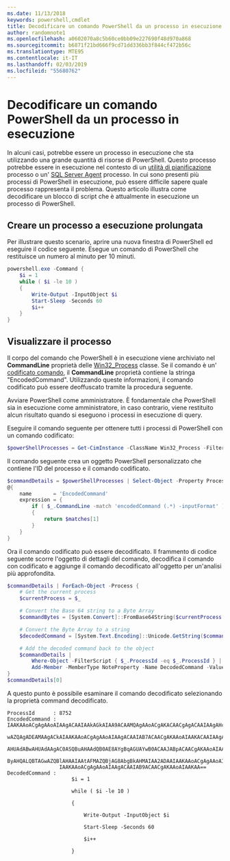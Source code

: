 ```yaml
---
ms.date: 11/13/2018
keywords: powershell,cmdlet
title: Decodificare un comando PowerShell da un processo in esecuzione
author: randomnote1
ms.openlocfilehash: a0602070a8c5b60ce0bb09e227690f48d970a868
ms.sourcegitcommit: b6871f21bd666f9cd71dd336bb3f844cf472b56c
ms.translationtype: MTE95
ms.contentlocale: it-IT
ms.lasthandoff: 02/03/2019
ms.locfileid: "55680762"
---
```

# <a name="decode-a-powershell-command-from-a-running-process"></a>Decodificare un comando PowerShell da un processo in esecuzione

In alcuni casi, potrebbe essere un processo in esecuzione che sta utilizzando una grande quantità di risorse di PowerShell.
Questo processo potrebbe essere in esecuzione nel contesto di un [utilità di pianificazione][] processo o un' [SQL Server Agent][] processo. In cui sono presenti più processi di PowerShell in esecuzione, può essere difficile sapere quale processo rappresenta il problema. Questo articolo illustra come decodificare un blocco di script che è attualmente in esecuzione un processo di PowerShell.

## <a name="create-a-long-running-process"></a>Creare un processo a esecuzione prolungata

Per illustrare questo scenario, aprire una nuova finestra di PowerShell ed eseguire il codice seguente. Esegue un comando di PowerShell che restituisce un numero al minuto per 10 minuti.

```powershell
powershell.exe -Command {
    $i = 1
    while ( $i -le 10 )
    {
        Write-Output -InputObject $i
        Start-Sleep -Seconds 60
        $i++
    }
}
```

## <a name="view-the-process"></a>Visualizzare il processo

Il corpo del comando che PowerShell è in esecuzione viene archiviato nel **CommandLine** proprietà delle [Win32_Process][] classe. Se il comando è un' [codificato comando][], il **CommandLine** proprietà contiene la stringa "EncodedCommand". Utilizzando queste informazioni, il comando codificato può essere deoffuscato tramite la procedura seguente.

Avviare PowerShell come amministratore. È fondamentale che PowerShell sia in esecuzione come amministratore, in caso contrario, viene restituito alcun risultato quando si eseguono i processi in esecuzione di query.

Eseguire il comando seguente per ottenere tutti i processi di PowerShell con un comando codificato:

```powershell
$powerShellProcesses = Get-CimInstance -ClassName Win32_Process -Filter 'CommandLine LIKE "%EncodedCommand%"'
```

Il comando seguente crea un oggetto PowerShell personalizzato che contiene l'ID del processo e il comando codificato.

```powershell
$commandDetails = $powerShellProcesses | Select-Object -Property ProcessId,
@{
    name       = 'EncodedCommand'
    expression = {
        if ( $_.CommandLine -match 'encodedCommand (.*) -inputFormat' )
        {
            return $matches[1]
        }
    }
}
```

Ora il comando codificato può essere decodificato. Il frammento di codice seguente scorre l'oggetto di dettagli del comando, decodifica il comando con codificato e aggiunge il comando decodificato all'oggetto per un'analisi più approfondita.

```powershell
$commandDetails | ForEach-Object -Process {
    # Get the current process
    $currentProcess = $_

    # Convert the Base 64 string to a Byte Array
    $commandBytes = [System.Convert]::FromBase64String($currentProcess.EncodedCommand)

    # Convert the Byte Array to a string
    $decodedCommand = [System.Text.Encoding]::Unicode.GetString($commandBytes)

    # Add the decoded command back to the object
    $commandDetails |
        Where-Object -FilterScript { $_.ProcessId -eq $_.ProcessId } |
        Add-Member -MemberType NoteProperty -Name DecodedCommand -Value $decodedCommand
}
$commandDetails[0]
```

A questo punto è possibile esaminare il comando decodificato selezionando la proprietà command decodificato.

```output
ProcessId      : 8752
EncodedCommand : IAAKAAoACgAgAAoAIAAgACAAIAAkAGkAIAA9ACAAMQAgAAoACgAKACAACgAgACAAIAAgAHcAaABpAGwAZQAgACgAIAAkAGkAIAAtAG
                 wAZQAgADEAMAAgACkAIAAKAAoACgAgAAoAIAAgACAAIAB7ACAACgAKAAoAIAAKACAAIAAgACAAIAAgACAAIABXAHIAaQB0AGUALQBP
                 AHUAdABwAHUAdAAgAC0ASQBuAHAAdQB0AE8AYgBqAGUAYwB0ACAAJABpACAACgAKAAoAIAAKACAAIAAgACAAIAAgACAAIABTAHQAYQ
                 ByAHQALQBTAGwAZQBlAHAAIAAtAFMAZQBjAG8AbgBkAHMAIAA2ADAAIAAKAAoACgAgAAoAIAAgACAAIAAgACAAIAAgACQAaQArACsA
                 IAAKAAoACgAgAAoAIAAgACAAIAB9ACAACgAKAAoAIAAKAA==
DecodedCommand :
                     $i = 1

                     while ( $i -le 10 )

                     {

                         Write-Output -InputObject $i

                         Start-Sleep -Seconds 60

                         $i++

                     }
```

[Utilità di pianificazione]: /windows/desktop/TaskSchd/task-scheduler-start-page
[SQL Server Agent]: /sql/ssms/agent/sql-server-agent
[Win32_Process]: /windows/desktop/CIMWin32Prov/win32-process
[codificato comando]: /powershell/scripting/core-powershell/console/powershell.exe-command-line-help#-encodedcommand-
